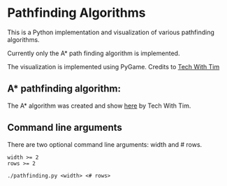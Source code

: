 # Pathfinding Algorithms

This is a Python implementation and visualization of various pathfinding algorithms.

Currently only the A\* path finding algorithm is implemented.

The visualization is implemented using PyGame. Credits to <a href="https://www.youtube.com/watch?v=JtiK0DOeI4A" target="_blank">Tech With Tim</a>

## A\* pathfinding algorithm:

The A\* algorithm was created and show <a href="https://www.youtube.com/watch?v=JtiK0DOeI4A" target="_blank">here</a> by Tech With Tim.

## Command line arguments

There are two optional command line arguments: width and # rows.

```
width >= 2
rows >= 2
```

```
./pathfinding.py <width> <# rows>
```
